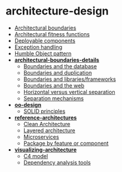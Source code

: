 <!-- this entire file is auto-generated -->

# architecture-design

<!-- optional markdown-notes-tree directory description starts here -->

<!-- optional markdown-notes-tree directory description ends here -->

-   [Architectural boundaries](Architectural-boundaries.md)
-   [Architectural fitness functions](Architectural-fitness-functions.md)
-   [Deployable components](Deployable-components.md)
-   [Exception handling](Exception-handling.md)
-   [Humble Object pattern](Humble-Object-pattern.md)
-   [**architectural-boundaries-details**](architectural-boundaries-details/README.md)
    -   [Boundaries and the database](architectural-boundaries-details/Boundaries-database.md)
    -   [Boundaries and duplication](architectural-boundaries-details/Boundaries-duplication.md)
    -   [Boundaries and libraries/frameworks](architectural-boundaries-details/Boundaries-libraries-frameworks.md)
    -   [Boundaries and the web](architectural-boundaries-details/Boundaries-web.md)
    -   [Horizontal versus vertical separation](architectural-boundaries-details/Horizontal-vertical-separation.md)
    -   [Separation mechanisms](architectural-boundaries-details/Separation-mechanisms.md)
-   [**oo-design**](oo-design/README.md)
    -   [SOLID principles](oo-design/SOLID-principles.md)
-   [**reference-architectures**](reference-architectures/README.md)
    -   [Clean Architecture](reference-architectures/Clean-Architecture.md)
    -   [Layered architecture](reference-architectures/Layered-architecture.md)
    -   [Microservices](reference-architectures/Microservices.md)
    -   [Package by feature or component](reference-architectures/Package-by-feature-or-component.md)
-   [**visualizing-architecture**](visualizing-architecture/README.md)
    -   [C4 model](visualizing-architecture/C4-model.md)
    -   [Dependency analysis tools](visualizing-architecture/Dependency-analysis-tools.md)
